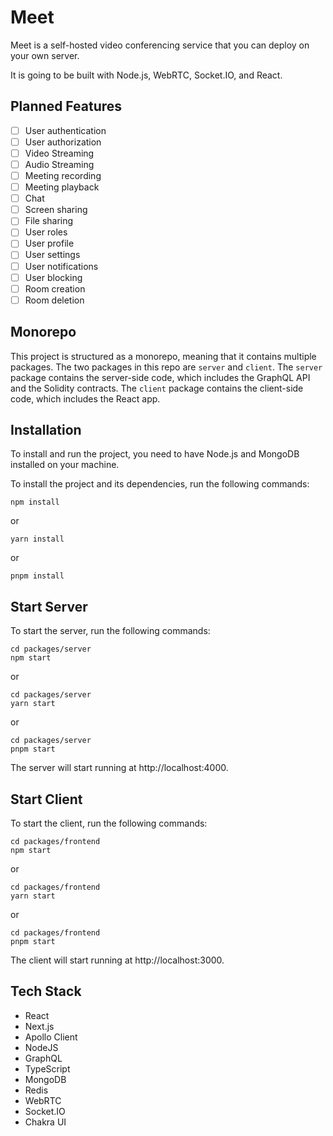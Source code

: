 # Meet

Meet is a self-hosted video conferencing service that you can deploy on your own server.

It is going to be built with Node.js, WebRTC, Socket.IO, and React.

## Planned Features

- [ ] User authentication
- [ ] User authorization
- [ ] Video Streaming
- [ ] Audio Streaming
- [ ] Meeting recording
- [ ] Meeting playback
- [ ] Chat
- [ ] Screen sharing
- [ ] File sharing
- [ ] User roles
- [ ] User profile
- [ ] User settings
- [ ] User notifications
- [ ] User blocking
- [ ] Room creation
- [ ] Room deletion
## Monorepo

This project is structured as a monorepo, meaning that it contains multiple packages. The two packages in this repo are `server` and `client`. The `server` package contains the server-side code, which includes the GraphQL API and the Solidity contracts. The `client` package contains the client-side code, which includes the React app.

## Installation

To install and run the project, you need to have Node.js and MongoDB installed on your machine.

To install the project and its dependencies, run the following commands:

```
npm install
```

or

```
yarn install
```

or

```
pnpm install
```

## Start Server

To start the server, run the following commands:

```
cd packages/server
npm start
```

or

```
cd packages/server
yarn start
```

or

```
cd packages/server
pnpm start
```

The server will start running at http://localhost:4000.

## Start Client

To start the client, run the following commands:

```
cd packages/frontend
npm start
```

or

```
cd packages/frontend
yarn start
```

or

```
cd packages/frontend
pnpm start
```

The client will start running at http://localhost:3000.

## Tech Stack

- React
- Next.js
- Apollo Client
- NodeJS
- GraphQL
- TypeScript
- MongoDB
- Redis
- WebRTC
- Socket.IO
- Chakra UI
